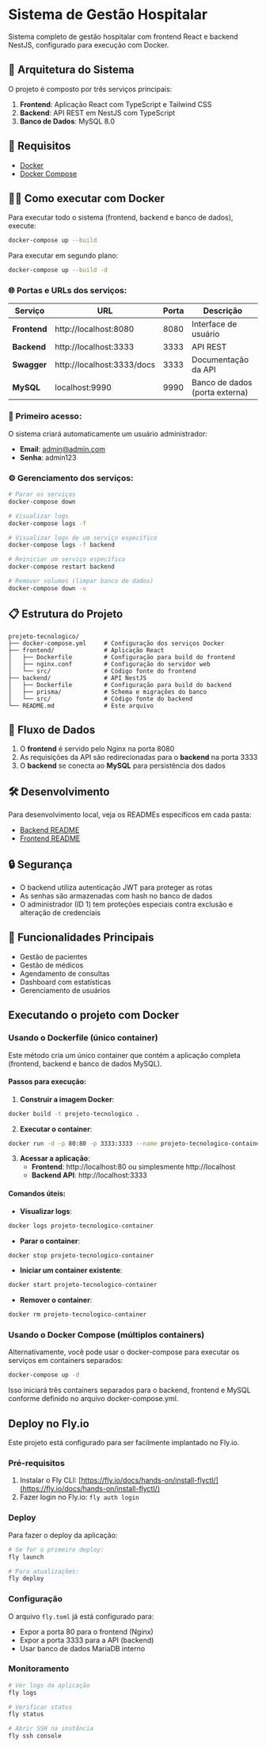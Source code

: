 # Sistema de Gestão Hospitalar

Sistema completo de gestão hospitalar com frontend React e backend NestJS, configurado para execução com Docker.

## 🚀 Arquitetura do Sistema

O projeto é composto por três serviços principais:

1. **Frontend**: Aplicação React com TypeScript e Tailwind CSS
2. **Backend**: API REST em NestJS com TypeScript
3. **Banco de Dados**: MySQL 8.0

## 🔧 Requisitos

- [Docker](https://www.docker.com/get-started)
- [Docker Compose](https://docs.docker.com/compose/install/)

## 🏃‍♂️ Como executar com Docker

Para executar todo o sistema (frontend, backend e banco de dados), execute:

```bash
docker-compose up --build
```

Para executar em segundo plano:

```bash
docker-compose up --build -d
```

### 🌐 Portas e URLs dos serviços:

| Serviço      | URL                        | Porta | Descrição                      |
| ------------ | -------------------------- | ----- | ------------------------------ |
| **Frontend** | http://localhost:8080      | 8080  | Interface de usuário           |
| **Backend**  | http://localhost:3333      | 3333  | API REST                       |
| **Swagger**  | http://localhost:3333/docs | 3333  | Documentação da API            |
| **MySQL**    | localhost:9990             | 9990  | Banco de dados (porta externa) |

### 🔑 Primeiro acesso:

O sistema criará automaticamente um usuário administrador:

- **Email**: admin@admin.com
- **Senha**: admin123

### ⚙️ Gerenciamento dos serviços:

```bash
# Parar os serviços
docker-compose down

# Visualizar logs
docker-compose logs -f

# Visualizar logs de um serviço específico
docker-compose logs -f backend

# Reiniciar um serviço específico
docker-compose restart backend

# Remover volumes (limpar banco de dados)
docker-compose down -v
```

## 📋 Estrutura do Projeto

```
projeto-tecnologico/
├── docker-compose.yml     # Configuração dos serviços Docker
├── frontend/              # Aplicação React
│   ├── Dockerfile         # Configuração para build do frontend
│   ├── nginx.conf         # Configuração do servidor web
│   └── src/               # Código fonte do frontend
├── backend/               # API NestJS
│   ├── Dockerfile         # Configuração para build do backend
│   ├── prisma/            # Schema e migrações do banco
│   └── src/               # Código fonte do backend
└── README.md              # Este arquivo
```

## 🔄 Fluxo de Dados

1. O **frontend** é servido pelo Nginx na porta 8080
2. As requisições da API são redirecionadas para o **backend** na porta 3333
3. O **backend** se conecta ao **MySQL** para persistência dos dados

## 🛠️ Desenvolvimento

Para desenvolvimento local, veja os READMEs específicos em cada pasta:

- [Backend README](./backend/README.md)
- [Frontend README](./frontend/README.md)

## 🔒 Segurança

- O backend utiliza autenticação JWT para proteger as rotas
- As senhas são armazenadas com hash no banco de dados
- O administrador (ID 1) tem proteções especiais contra exclusão e alteração de credenciais

## 📱 Funcionalidades Principais

- Gestão de pacientes
- Gestão de médicos
- Agendamento de consultas
- Dashboard com estatísticas
- Gerenciamento de usuários

## Executando o projeto com Docker

### Usando o Dockerfile (único container)

Este método cria um único container que contém a aplicação completa (frontend, backend e banco de dados MySQL).

#### Passos para execução:

1. **Construir a imagem Docker**:

```bash
docker build -t projeto-tecnologico .
```

2. **Executar o container**:

```bash
docker run -d -p 80:80 -p 3333:3333 --name projeto-tecnologico-container projeto-tecnologico
```

3. **Acessar a aplicação**:
   - **Frontend**: http://localhost:80 ou simplesmente http://localhost
   - **Backend API**: http://localhost:3333

#### Comandos úteis:

- **Visualizar logs**:

```bash
docker logs projeto-tecnologico-container
```

- **Parar o container**:

```bash
docker stop projeto-tecnologico-container
```

- **Iniciar um container existente**:

```bash
docker start projeto-tecnologico-container
```

- **Remover o container**:

```bash
docker rm projeto-tecnologico-container
```

### Usando o Docker Compose (múltiplos containers)

Alternativamente, você pode usar o docker-compose para executar os serviços em containers separados:

```bash
docker-compose up -d
```

Isso iniciará três containers separados para o backend, frontend e MySQL conforme definido no arquivo docker-compose.yml.

## Deploy no Fly.io

Este projeto está configurado para ser facilmente implantado no Fly.io.

### Pré-requisitos

1. Instalar o Fly CLI: [https://fly.io/docs/hands-on/install-flyctl/](https://fly.io/docs/hands-on/install-flyctl/)
2. Fazer login no Fly.io: `fly auth login`

### Deploy

Para fazer o deploy da aplicação:

```bash
# Se for o primeiro deploy:
fly launch

# Para atualizações:
fly deploy
```

### Configuração

O arquivo `fly.toml` já está configurado para:

- Expor a porta 80 para o frontend (Nginx)
- Expor a porta 3333 para a API (backend)
- Usar banco de dados MariaDB interno

### Monitoramento

```bash
# Ver logs da aplicação
fly logs

# Verificar status
fly status

# Abrir SSH na instância
fly ssh console
```
